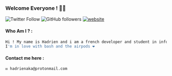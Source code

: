 ### Welcome Everyone ! 👋🏻
![Twitter Follow](https://img.shields.io/twitter/follow/hadrienaka?label=Follow)
![GitHub followers](https://img.shields.io/github/followers/hadrienaka?label=Follow&style=social)
[![website](https://img.shields.io/badge/Website-000000.svg?&style=flat-square&logo=Brave&logoColor=red&link=https://hadrienaka.fr/)](https://hadrienaka.fr/)

#### Who Am I ? : 

```bash
Hi ! My name is Hadrien and i am a french developer and student in infosec 😁
I'm in love with bash and the airpods ❤️
```

#### Contact me here : 
```bash
✉️ hadrienaka@protonmail.com
```



